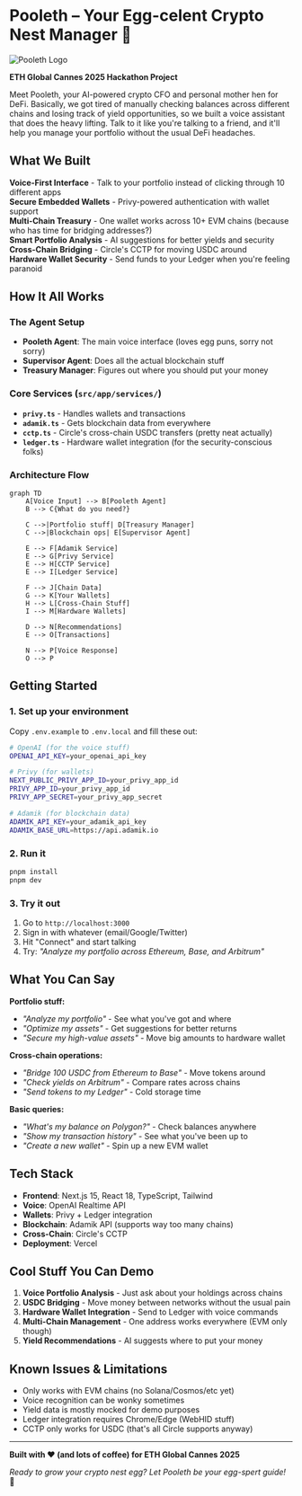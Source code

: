# Pooleth – Your Egg-celent Crypto Nest Manager 🐣

![Pooleth Logo](readme_logo.png)

**ETH Global Cannes 2025 Hackathon Project**

Meet Pooleth, your AI-powered crypto CFO and personal mother hen for DeFi. Basically, we got tired of manually checking balances across different chains and losing track of yield opportunities, so we built a voice assistant that does the heavy lifting. Talk to it like you're talking to a friend, and it'll help you manage your portfolio without the usual DeFi headaches.

## What We Built

**Voice-First Interface** - Talk to your portfolio instead of clicking through 10 different apps  
**Secure Embedded Wallets** - Privy-powered authentication with wallet support  
**Multi-Chain Treasury** - One wallet works across 10+ EVM chains (because who has time for bridging addresses?)  
**Smart Portfolio Analysis** - AI suggestions for better yields and security  
**Cross-Chain Bridging** - Circle's CCTP for moving USDC around  
**Hardware Wallet Security** - Send funds to your Ledger when you're feeling paranoid

## How It All Works

### The Agent Setup

- **Pooleth Agent**: The main voice interface (loves egg puns, sorry not sorry)
- **Supervisor Agent**: Does all the actual blockchain stuff
- **Treasury Manager**: Figures out where you should put your money

### Core Services (`src/app/services/`)

- **`privy.ts`** - Handles wallets and transactions
- **`adamik.ts`** - Gets blockchain data from everywhere
- **`cctp.ts`** - Circle's cross-chain USDC transfers (pretty neat actually)
- **`ledger.ts`** - Hardware wallet integration (for the security-conscious folks)

### Architecture Flow

```mermaid
graph TD
    A[Voice Input] --> B[Pooleth Agent]
    B --> C{What do you need?}

    C -->|Portfolio stuff| D[Treasury Manager]
    C -->|Blockchain ops| E[Supervisor Agent]

    E --> F[Adamik Service]
    E --> G[Privy Service]
    E --> H[CCTP Service]
    E --> I[Ledger Service]

    F --> J[Chain Data]
    G --> K[Your Wallets]
    H --> L[Cross-Chain Stuff]
    I --> M[Hardware Wallets]

    D --> N[Recommendations]
    E --> O[Transactions]

    N --> P[Voice Response]
    O --> P
```

## Getting Started

### 1. Set up your environment

Copy `.env.example` to `.env.local` and fill these out:

```bash
# OpenAI (for the voice stuff)
OPENAI_API_KEY=your_openai_api_key

# Privy (for wallets)
NEXT_PUBLIC_PRIVY_APP_ID=your_privy_app_id
PRIVY_APP_ID=your_privy_app_id
PRIVY_APP_SECRET=your_privy_app_secret

# Adamik (for blockchain data)
ADAMIK_API_KEY=your_adamik_api_key
ADAMIK_BASE_URL=https://api.adamik.io
```

### 2. Run it

```bash
pnpm install
pnpm dev
```

### 3. Try it out

1. Go to `http://localhost:3000`
2. Sign in with whatever (email/Google/Twitter)
3. Hit "Connect" and start talking
4. Try: _"Analyze my portfolio across Ethereum, Base, and Arbitrum"_

## What You Can Say

**Portfolio stuff:**

- _"Analyze my portfolio"_ - See what you've got and where
- _"Optimize my assets"_ - Get suggestions for better returns
- _"Secure my high-value assets"_ - Move big amounts to hardware wallet

**Cross-chain operations:**

- _"Bridge 100 USDC from Ethereum to Base"_ - Move tokens around
- _"Check yields on Arbitrum"_ - Compare rates across chains
- _"Send tokens to my Ledger"_ - Cold storage time

**Basic queries:**

- _"What's my balance on Polygon?"_ - Check balances anywhere
- _"Show my transaction history"_ - See what you've been up to
- _"Create a new wallet"_ - Spin up a new EVM wallet

## Tech Stack

- **Frontend**: Next.js 15, React 18, TypeScript, Tailwind
- **Voice**: OpenAI Realtime API
- **Wallets**: Privy + Ledger integration
- **Blockchain**: Adamik API (supports way too many chains)
- **Cross-Chain**: Circle's CCTP
- **Deployment**: Vercel

## Cool Stuff You Can Demo

1. **Voice Portfolio Analysis** - Just ask about your holdings across chains
2. **USDC Bridging** - Move money between networks without the usual pain
3. **Hardware Wallet Integration** - Send to Ledger with voice commands
4. **Multi-Chain Management** - One address works everywhere (EVM only though)
5. **Yield Recommendations** - AI suggests where to put your money

## Known Issues & Limitations

- Only works with EVM chains (no Solana/Cosmos/etc yet)
- Voice recognition can be wonky sometimes
- Yield data is mostly mocked for demo purposes
- Ledger integration requires Chrome/Edge (WebHID stuff)
- CCTP only works for USDC (that's all Circle supports anyway)

---

**Built with ❤️ (and lots of coffee) for ETH Global Cannes 2025**

_Ready to grow your crypto nest egg? Let Pooleth be your egg-spert guide!_ 🐣
